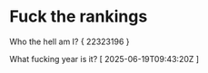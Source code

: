# Fuck the rankings

Who the hell am I?
{ 22323196 }

What fucking year is it?
[ 2025-06-19T09:43:20Z ]
